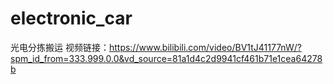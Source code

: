 # electronic_car
光电分拣搬运
视频链接：https://www.bilibili.com/video/BV1tJ41177nW/?spm_id_from=333.999.0.0&vd_source=81a1d4c2d9941cf461b71e1cea64278b

